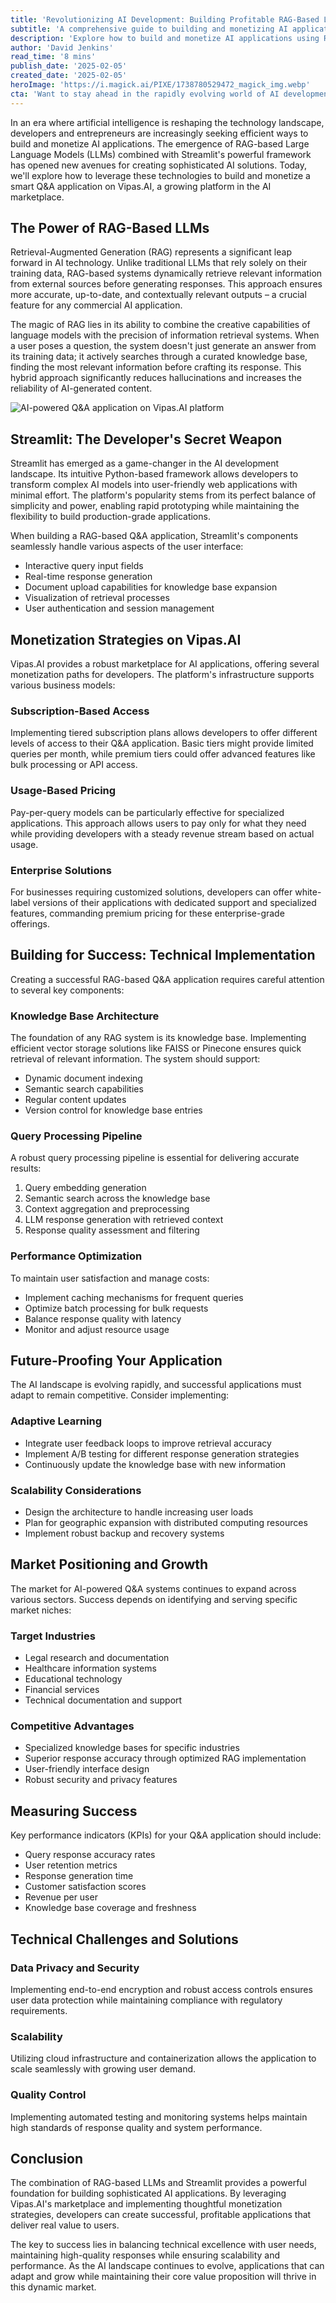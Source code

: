 ```yaml
---
title: 'Revolutionizing AI Development: Building Profitable RAG-Based LLM Applications with Streamlit on Vipas.AI'
subtitle: 'A comprehensive guide to building and monetizing AI applications using RAG-based LLMs and Streamlit'
description: 'Explore how to build and monetize AI applications using RAG-based LLMs and Streamlit on Vipas.AI. Learn about implementation strategies, technical considerations, and effective monetization approaches for creating successful AI-powered Q&A systems.'
author: 'David Jenkins'
read_time: '8 mins'
publish_date: '2025-02-05'
created_date: '2025-02-05'
heroImage: 'https://i.magick.ai/PIXE/1738780529472_magick_img.webp'
cta: 'Want to stay ahead in the rapidly evolving world of AI development? Follow us on LinkedIn for regular updates on RAG-based LLMs, Streamlit development, and AI monetization strategies!'
---
```


In an era where artificial intelligence is reshaping the technology landscape, developers and entrepreneurs are increasingly seeking efficient ways to build and monetize AI applications. The emergence of RAG-based Large Language Models (LLMs) combined with Streamlit's powerful framework has opened new avenues for creating sophisticated AI solutions. Today, we'll explore how to leverage these technologies to build and monetize a smart Q&A application on Vipas.AI, a growing platform in the AI marketplace.

## The Power of RAG-Based LLMs

Retrieval-Augmented Generation (RAG) represents a significant leap forward in AI technology. Unlike traditional LLMs that rely solely on their training data, RAG-based systems dynamically retrieve relevant information from external sources before generating responses. This approach ensures more accurate, up-to-date, and contextually relevant outputs – a crucial feature for any commercial AI application.

The magic of RAG lies in its ability to combine the creative capabilities of language models with the precision of information retrieval systems. When a user poses a question, the system doesn't just generate an answer from its training data; it actively searches through a curated knowledge base, finding the most relevant information before crafting its response. This hybrid approach significantly reduces hallucinations and increases the reliability of AI-generated content.

![AI-powered Q&A application on Vipas.AI platform](https://i.magick.ai/PIXE/1738780529475_magick_img.webp)

## Streamlit: The Developer's Secret Weapon

Streamlit has emerged as a game-changer in the AI development landscape. Its intuitive Python-based framework allows developers to transform complex AI models into user-friendly web applications with minimal effort. The platform's popularity stems from its perfect balance of simplicity and power, enabling rapid prototyping while maintaining the flexibility to build production-grade applications.

When building a RAG-based Q&A application, Streamlit's components seamlessly handle various aspects of the user interface:

- Interactive query input fields
- Real-time response generation
- Document upload capabilities for knowledge base expansion
- Visualization of retrieval processes
- User authentication and session management

## Monetization Strategies on Vipas.AI

Vipas.AI provides a robust marketplace for AI applications, offering several monetization paths for developers. The platform's infrastructure supports various business models:

### Subscription-Based Access

Implementing tiered subscription plans allows developers to offer different levels of access to their Q&A application. Basic tiers might provide limited queries per month, while premium tiers could offer advanced features like bulk processing or API access.

### Usage-Based Pricing

Pay-per-query models can be particularly effective for specialized applications. This approach allows users to pay only for what they need while providing developers with a steady revenue stream based on actual usage.

### Enterprise Solutions

For businesses requiring customized solutions, developers can offer white-label versions of their applications with dedicated support and specialized features, commanding premium pricing for these enterprise-grade offerings.

## Building for Success: Technical Implementation

Creating a successful RAG-based Q&A application requires careful attention to several key components:

### Knowledge Base Architecture

The foundation of any RAG system is its knowledge base. Implementing efficient vector storage solutions like FAISS or Pinecone ensures quick retrieval of relevant information. The system should support:

- Dynamic document indexing
- Semantic search capabilities
- Regular content updates
- Version control for knowledge base entries

### Query Processing Pipeline

A robust query processing pipeline is essential for delivering accurate results:

1. Query embedding generation
2. Semantic search across the knowledge base
3. Context aggregation and preprocessing
4. LLM response generation with retrieved context
5. Response quality assessment and filtering

### Performance Optimization

To maintain user satisfaction and manage costs:

- Implement caching mechanisms for frequent queries
- Optimize batch processing for bulk requests
- Balance response quality with latency
- Monitor and adjust resource usage

## Future-Proofing Your Application

The AI landscape is evolving rapidly, and successful applications must adapt to remain competitive. Consider implementing:

### Adaptive Learning

- Integrate user feedback loops to improve retrieval accuracy
- Implement A/B testing for different response generation strategies
- Continuously update the knowledge base with new information

### Scalability Considerations

- Design the architecture to handle increasing user loads
- Plan for geographic expansion with distributed computing resources
- Implement robust backup and recovery systems

## Market Positioning and Growth

The market for AI-powered Q&A systems continues to expand across various sectors. Success depends on identifying and serving specific market niches:

### Target Industries

- Legal research and documentation
- Healthcare information systems
- Educational technology
- Financial services
- Technical documentation and support

### Competitive Advantages

- Specialized knowledge bases for specific industries
- Superior response accuracy through optimized RAG implementation
- User-friendly interface design
- Robust security and privacy features

## Measuring Success

Key performance indicators (KPIs) for your Q&A application should include:

- Query response accuracy rates
- User retention metrics
- Response generation time
- Customer satisfaction scores
- Revenue per user
- Knowledge base coverage and freshness

## Technical Challenges and Solutions

### Data Privacy and Security

Implementing end-to-end encryption and robust access controls ensures user data protection while maintaining compliance with regulatory requirements.

### Scalability

Utilizing cloud infrastructure and containerization allows the application to scale seamlessly with growing user demand.

### Quality Control

Implementing automated testing and monitoring systems helps maintain high standards of response quality and system performance.

## Conclusion

The combination of RAG-based LLMs and Streamlit provides a powerful foundation for building sophisticated AI applications. By leveraging Vipas.AI's marketplace and implementing thoughtful monetization strategies, developers can create successful, profitable applications that deliver real value to users.

The key to success lies in balancing technical excellence with user needs, maintaining high-quality responses while ensuring scalability and performance. As the AI landscape continues to evolve, applications that can adapt and grow while maintaining their core value proposition will thrive in this dynamic market.